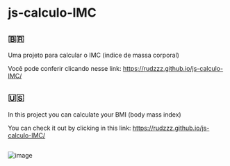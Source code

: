 # js-calculo-IMC

## 🇧🇷
Uma projeto para calcular o IMC (indice de massa corporal)

Você pode conferir clicando nesse link: https://rudzzz.github.io/js-calculo-IMC/

## 🇺🇸
In this project you can calculate your BMI (body mass index)

You can check it out by clicking in this link: https://rudzzz.github.io/js-calculo-IMC/

##
![image](https://user-images.githubusercontent.com/97038663/156042765-ae4b6eb4-f45b-43f5-8105-3fc328ba91d8.png)
